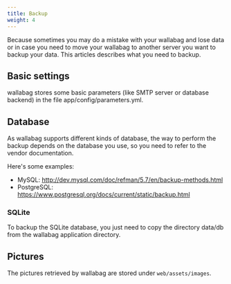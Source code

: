 ```yaml
---
title: Backup
weight: 4
---
```


Because sometimes you may do a mistake with your wallabag and lose data
or in case you need to move your wallabag to another server you want to
backup your data. This articles describes what you need to backup.

## Basic settings

wallabag stores some basic parameters (like SMTP server or database
backend) in the file app/config/parameters.yml.

## Database

As wallabag supports different kinds of database, the way to perform the
backup depends on the database you use, so you need to refer to the
vendor documentation.

Here's some examples:

-   MySQL: <http://dev.mysql.com/doc/refman/5.7/en/backup-methods.html>
-   PostgreSQL:
    <https://www.postgresql.org/docs/current/static/backup.html>

### SQLite

To backup the SQLite database, you just need to copy the directory
data/db from the wallabag application directory.

## Pictures

The pictures retrieved by wallabag are stored under `web/assets/images`.
